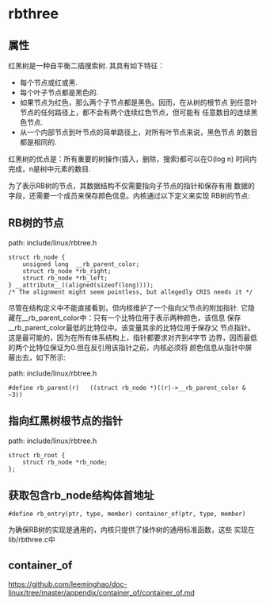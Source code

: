 rbthree
========================================

属性
----------------------------------------

红黑树是一种自平衡二插搜索树. 其具有如下特征：

* 每个节点或红或黑.
* 每个叶子节点都是黑色的.
* 如果节点为红色，那么两个子节点都是黑色。因而，在从树的根节点
  到任意叶节点的任何路径上，都不会有两个连续红色节点，但可能有
  任意数目的连续黑色节点.
* 从一个内部节点到叶节点的简单路径上，对所有叶节点来说，黑色节点
  的数目都是相同的.

红黑树的优点是：所有重要的树操作(插入，删除，搜索)都可以在O(log n)
时间内完成，n是树中元素的数目.

为了表示RB树的节点，其数据结构不仅需要指向子节点的指针和保存有用
数据的字段，还需要一个成员来保存颜色信息。内核通过以下定义来实现
RB树的节点:

RB树的节点
----------------------------------------

path: include/linux/rbtree.h
```
struct rb_node {
    unsigned long  __rb_parent_color;
    struct rb_node *rb_right;
    struct rb_node *rb_left;
} __attribute__((aligned(sizeof(long))));
/* The alignment might seem pointless, but allegedly CRIS needs it */
```

尽管在结构定义中不能直接看到，但内核维护了一个指向父节点的附加指针.
它隐藏在__rb_parent_color中：只有一个比特位用于表示两种颜色，该信息
保存__rb_parent_color最低的比特位中。该变量其余的比特位用于保存父
节点指针。这是最可能的，因为在所有体系结构上，指针都要求对齐到4字节
边界，因而最低的两个比特位保证为0.但在反引用该指针之前，内核必须将
颜色信息从指针中屏蔽出去，如下所示:

path: include/linux/rbtree.h
```
#define rb_parent(r)   ((struct rb_node *)((r)->__rb_parent_color & ~3))
```

指向红黑树根节点的指针
----------------------------------------

path: include/linux/rbtree.h
```
struct rb_root {
    struct rb_node *rb_node;
};
```

获取包含rb_node结构体首地址
----------------------------------------

```
#define rb_entry(ptr, type, member) container_of(ptr, type, member)
```

为确保RB树的实现是通用的，内核只提供了操作树的通用标准函数，这些
实现在lib/rbthree.c中

container_of
----------------------------------------

https://github.com/leeminghao/doc-linux/tree/master/appendix/container_of/container_of.md
